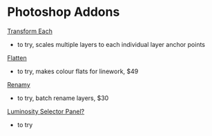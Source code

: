 # Photoshop Addons

[Transform Each](https://blog.darkwark.com/transformEach21/)
- to try, scales multiple layers to each individual layer anchor points

[Flatten](https://peltmade.com/psplugins-flatting.html)
- to try, makes colour flats for linework, $49

[Renamy](http://www.klaia.com/Renamy/)
- to try, batch rename layers, $30

[Luminosity Selector Panel?](https://goodlight.us/panels-and-videos.html)
- to try
  
